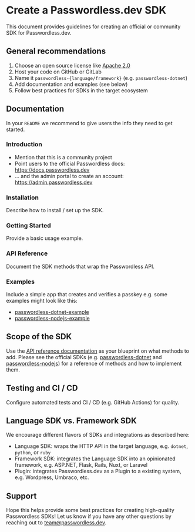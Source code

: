 # Create a Passwordless.dev SDK

This document provides guidelines for creating an official or community SDK for Passwordless.dev.

## General recommendations

1. Choose an open source license like [Apache 2.0](https://choosealicense.com/licenses/apache-2.0/)
2. Host your code on GitHub or GitLab
3. Name it `passwordless-{language/framework}` (e.g. `passwordless-dotnet`)
4. Add documentation and examples (see below)
5. Follow best practices for SDKs in the target ecosystem

## Documentation

In your `README` we recommend to give users the info they need to get started.

### Introduction

- Mention that this is a community project
- Point users to the official Passwordless docs: https://docs.passwordless.dev
- ... and the admin portal to create an account: https://admin.passwordless.dev

### Installation

Describe how to install / set up the SDK.

### Getting Started

Provide a basic usage example.

### API Reference

Document the SDK methods that wrap the Passwordless API.

### Examples

Include a simple app that creates and verifies a passkey e.g. some examples might look like this:

- [passwordless-dotnet-example]
- [passwordless-nodejs-example]

## Scope of the SDK

Use the [API reference documentation](https://docs.passwordless.dev/guide/api.html) as your blueprint on what methods to add. Please see the official SDKs (e.g. [passwordless-dotnet] and [passwordless-nodejs]) for a reference of methods and how to implement them.

## Testing and CI / CD

Configure automated tests and CI / CD (e.g. GitHub Actions) for quality.

## Language SDK vs. Framework SDK

We encourage different flavors of SDKs and integrations as described here:

- Language SDK: wraps the HTTP API in the target language, e.g. `dotnet`, `python`, or `ruby`
- Framework SDK: integrates the Language SDK into an opinionated framework, e.g. ASP.NET, Flask, Rails, Nuxt, or Laravel
- Plugin: integrates Passwordless.dev as a Plugin to a existing system, e.g. Wordpress, Umbraco, etc.

[passwordless-dotnet]: https://github.com/bitwarden/passwordless-dotnet
[passwordless-nodejs]: https://github.com/bitwarden/passwordless-nodejs
[passwordless-dotnet-example]: https://github.com/bitwarden/passwordless-dotnet/tree/main/examples
[passwordless-nodejs-example]: https://github.com/bitwarden/passwordless-nodejs/tree/main/examples

## Support

Hope this helps provide some best practices for creating high-quality Passwordless SDKs! Let us know if you have any other questions by reaching out to team@passwordless.dev.
